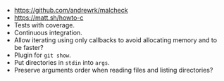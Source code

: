 - https://github.com/andrewrk/malcheck
- https://matt.sh/howto-c
- Tests with coverage.
- Continuous integration.
- Allow iterating using only callbacks to avoid allocating memory and to be faster?
- Plugin for `git show`.
- Put directories in `stdin` into `args`.
- Preserve arguments order when reading files and listing directories?
